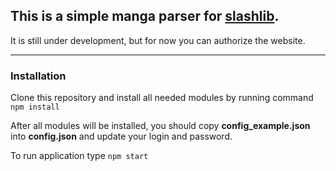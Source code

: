 This is a simple manga parser for [slashlib](https://v2.slashlib.me).
----
It is still under development, but for now you can authorize the website.

----
### Installation

Clone this repository and install all needed modules by running command
`npm install`

After all modules will be installed, you should copy **config_example.json** into **config.json**
and update your login and password.

To run application type
`npm start`
